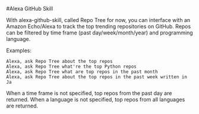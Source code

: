 #Alexa GitHub Skill

With alexa-github-skill, called Repo Tree for now, you can interface with an Amazon Echo/Alexa to track the top trending repositories on GitHub. Repos can be filtered by time frame (past day/week/month/year) and programming language.

Examples:
```
Alexa, ask Repo Tree about the top repos
Alexa, ask Repo Tree what're the top Python repos
Alexa, ask Repo Tree what are top repos in the past month
Alexa, ask Repo Tree about the top repos in the past week written in Ja
```

When a time frame is not specified, top repos from the past day are returned. When a language is not specified, top repos from all languages are returned.
